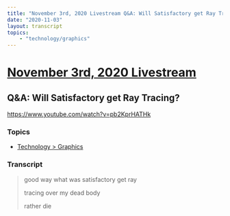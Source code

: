 ```yaml
---
title: "November 3rd, 2020 Livestream Q&A: Will Satisfactory get Ray Tracing?"
date: "2020-11-03"
layout: transcript
topics:
    - "technology/graphics"
---
```

# [November 3rd, 2020 Livestream](../2020-11-03.md)
## Q&A: Will Satisfactory get Ray Tracing?
https://www.youtube.com/watch?v=pb2KprHATHk

### Topics
* [Technology > Graphics](../topics/technology/graphics.md)

### Transcript

> good way what was satisfactory get ray
>
> tracing over my dead body
>
> rather die
>
